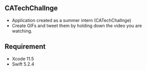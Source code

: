 <!--
# abemahack-native-ios

<p align="center">
	<img src="https://github.com/CyberAgentHack/abemahack-native-201909-ios/blob/master/Assets/logo.png" width="800">
</p>

-->

## CATechChallnge

- Application created as a summer intern (CATechChallnge)
- Create GIFs and tweet them by holding down the video you are watching.


## Requirement

- Xcode 11.5
- Swift 5.2.4

<!--
## Behaviour

<p align="center">
	<img src = "https://github.com/CyberAgentHack/abemahack-native-201909-ios/blob/master/Assets/feed_sample.gif" width = "300">
</p>
-->
